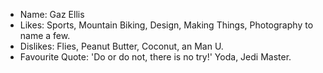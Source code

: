 - Name: Gaz Ellis
- Likes: Sports, Mountain Biking, Design, Making Things, Photography to name a few.
- Dislikes: Flies, Peanut Butter, Coconut, an Man U.
- Favourite Quote: 'Do or do not, there is no try!' Yoda, Jedi Master.
